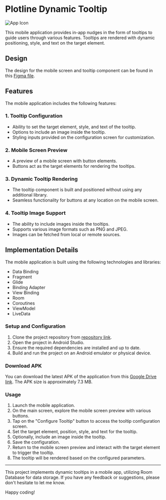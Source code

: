 # Plotline Dynamic Tooltip

![App Icon](https://uploads-ssl.webflow.com/62bc395da3c33ed00dcc1317/6450f144e77b77f1598b596f_Plotline%20logo.svg)

This mobile application provides in-app nudges in the form of tooltips to guide users through various features. Tooltips are rendered with dynamic positioning, style, and text on the target element.

## Design

The design for the mobile screen and tooltip component can be found in this [Figma file](https://www.figma.com/file/TUzRJKgNhcYiL86rUx0Ojx/Plotline-Mobile-Assignment?type=design&node-id=0-1&t=5POQcvrnxoUHKH8H-0).

## Features

The mobile application includes the following features:

### 1. Tooltip Configuration

- Ability to set the target element, style, and text of the tooltip.
- Options to include an image inside the tooltip.
- Styling inputs provided on the configuration screen for customization.

### 2. Mobile Screen Preview

- A preview of a mobile screen with button elements.
- Buttons act as the target elements for rendering the tooltips.

### 3. Dynamic Tooltip Rendering

- The tooltip component is built and positioned without using any additional library.
- Seamless functionality for buttons at any location on the mobile screen.

### 4. Tooltip Image Support

- The ability to include images inside the tooltips.
- Supports various image formats such as PNG and JPEG.
- Images can be fetched from local or remote sources.

## Implementation Details

The mobile application is built using the following technologies and libraries:

- Data Binding
- Fragment
- Glide
- Binding Adapter
- View Binding
- Room
- Coroutines
- ViewModel
- LiveData

### Setup and Configuration

1. Clone the project repository from [repository link](https://github.com/Ankit-jailwal/PlotLine-assignment).
2. Open the project in Android Studio.
3. Ensure the required dependencies are installed and up to date.
4. Build and run the project on an Android emulator or physical device.

### Download APK

You can download the latest APK of the application from this [Google Drive link](https://drive.google.com/file/d/1nDlAFgowgQ9K_7w7Z6q1Lnuvjm-gCqyv/view?usp=sharing). The APK size is approximately 7.3 MB.

### Usage

1. Launch the mobile application.
2. On the main screen, explore the mobile screen preview with various buttons.
3. Tap on the "Configure Tooltip" button to access the tooltip configuration screen.
4. Set the target element, position, style, and text for the tooltip.
5. Optionally, include an image inside the tooltip.
6. Save the configuration.
7. Return to the mobile screen preview and interact with the target element to trigger the tooltip.
8. The tooltip will be rendered based on the configured parameters.

---

This project implements dynamic tooltips in a mobile app, utilizing Room Database for data storage. If you have any feedback or suggestions, please don't hesitate to let me know.

Happy coding!

[repository-link]: [https://github.com/your-repository-link](https://github.com/Ankit-jailwal/PlotLine-assignment)
[link-to-figma-file]: [https://www.figma.com/file/your-figma-file](https://www.figma.com/file/TUzRJKgNhcYiL86rUx0Ojx/Plotline-Mobile-Assignment?type=design&node-id=0-1&t=5POQcvrnxoUHKH8H-0)
[link-to-apk]: https://drive.google.com/your-apk-link
[email]: jailwalankit@gmail.com

